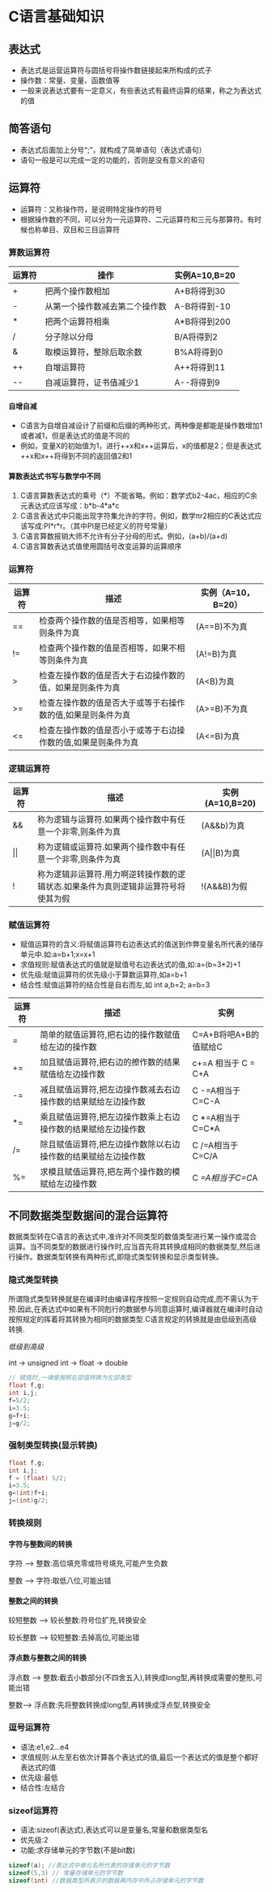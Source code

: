 # C语言基础知识

## 表达式
 - 表达式是运营运算符与圆括号将操作数链接起来所构成的式子
 - 操作数：常量、变量、函数值等
 - 一般来说表达式要有一定意义，有些表达式有最终运算的结果，称之为表达式的值

## 简答语句
 - 表达式后面加上分号“;”，就构成了简单语句（表达式语句）
 - 语句一般是可以完成一定的功能的，否则是没有意义的语句

## 运算符

 - 运算符：又称操作符，是说明特定操作的符号
 - 根据操作数的不同，可以分为一元运算符、二元运算符和三元与那算符。有时候也称单目、双目和三目运算符

### 算数运算符

|运算符|操作|实例A=10,B=20|
| --- | --- | --- |
|+|把两个操作数相加|A+B将得到30|
|-|从第一个操作数减去第二个操作数|A-B将得到-10|
|*|把两个运算符相乘|A*B将得到200|
|/|分子除以分母|B/A将得到2|
|&|取模运算符，整除后取余数|B%A将得到0|
|++|自增运算符|A++将得到11|
|--|自减运算符，证书值减少1|A--将得到9|

#### 自增自减

 -  C语言为自增自减设计了前缀和后缀的两种形式，两种像是都能是操作数增加1或者减1，但是表达式的值是不同的
 - 例如，变量X的初始值为1，进行++x和x++运算后，x的值都是2；但是表达式++x和x++将得到不同的返回值2和1

#### 算数表达式书写与数学中不同

1. C语言算数表达式的乘号（\*）不能省略。例如：数学式b2-4ac，相应的C余元表达式应该写成：b\*b-4\*a\*c
2. C语言表达式中只能出现字符集允许的字符。例如，数学πr2相应的C表达式应该写成:PI\*r\*r。（其中PI是已经定义的符号常量）
3. C语言算数报销大师不允许有分子分母的形式。例如，(a+b)/(a+d)
4. C语言算数表达式值使用圆括号改变运算的运算顺序

### 运算符

|运算符|描述|实例（A=10，B=20）|
| -- | -- | -- |
|==|检查两个操作数的值是否相等，如果相等则条件为真|(A==B)不为真|
|!=|检查两个操作数的值是否相等，如果不相等则条件为真|(A!=B)为真|
|>|检查左操作数的值是否大于右边操作数的值，如果是则条件为真|(A<B)为真|
|>=|检查左操作数的值是否大于或等于右操作数的值,如果是则条件为真|(A>=B)不为真|
|<=|检查左操作数的值是否小于或等于右边操作数的值,如果是则条件为真|(A<=B)为真|


### 逻辑运算符

|运算符|描述|实例(A=10,B=20)|
| -- | -- | -- |
|&&|称为逻辑与运算符.如果两个操作数中有任意一个非零,则条件为真|(A&&b)为真|
|\|\||称为逻辑或运算符.如果两个操作数中有任意一个非零,则条件为真|(A\|\|B)为真|
|!|称为逻辑非运算符.用力啊逆转操作数的逻辑状态.如果条件为真则逻辑非运算符号将使其为假|!(A&&B)为假|

### 赋值运算符

 - 赋值运算符的含义:将赋值运算符右边表达式的值送到作弊变量名所代表的储存单元中.如:a=b+1;x=x+1
 - 求值规则:赋值表达式的值就是赋值号右边表达式的值,如:a=(b=3\*2)+1
 - 优先级:赋值运算符的优先级小于算数运算符,如a=b+1
 - 结合性:赋值运算符的结合性是自右而左,如 int a,b=2; a=b=3

|运算符|描述|实例|
| -- | -- | -- |
| = | 简单的赋值运算符,把右边的操作数赋值给左边的操作数|C=A+B将吧A+B的值赋给C|
|+=|加且赋值运算符,把右边的擦作数的结果赋值给左边操作数|c+=A 相当于 C = C+A|
|-=|减且赋值运算符,把左边操作数减去右边操作数的结果赋给左边操作数|C -=A相当于C=C-A|
|*=|乘且赋值运算符,把左边操作数乘上右边操作数的结果赋给左边操作数|C \*=A相当于C=C\*A|
|/=|除且赋值运算符,把左边操作数除以右边操作数的结果赋给左边操作数|C /=A相当于C=C/A|
|%=|求模且赋值运算符,把左两个操作数的模赋给左边操作数|C *=A相当于C=C*A|

## 不同数据类型数据间的混合运算符

数据类型转在C语言的表达式中,准许对不同类型的数值类型进行某一操作或混合运算。当不同类型的数据进行操作时,应当首先将其转换成相同的数据类型,然后进行操作。数据类型转换有两种形式,即隐式类型转换和显示类型转换。

### 隐式类型转换

所谓隐式类型转换就是在编译时由编译程序按照一定规则自动完成,而不需认为干预.因此,在表达式中如果有不同剋行的数据参与同意运算时,编译器就在编译时自动按照规定的挥着将其转换为相同的数据类型.C语言规定的转换就是由低级到高级转换.

*低级到高级*

int -> unsigned int -> float -> double

``` c
// 赋值时,一律是按照右部值转换为左部类型
float f,g;
int i,j;
f=5/2;
i=3.5;
g=f+i;
j=g/2;
```

### 强制类型转换(显示转换)

``` c 
float f,g;
int i,j;
f = (float) 5/2;
i=3.5;
g=(int)f+i;
j=(int)g/2;
```

### 转换规则

#### 字符与整数间的转换

字符 --> 整数:高位填充零或符号填充,可能产生负数

整数 --> 字符:取低八位,可能出错

#### 整数之间的转换

较短整数 --> 较长整数:符号位扩充,转换安全

较长整数 --> 较短整数:去掉高位,可能出错

#### 浮点数与整数之间的转换

浮点数 --> 整数:截去小数部分(不四舍五入),转换成long型,再转换成需要的整形,可能出错

整数--> 浮点数:先将整数转换成long型,再转换成浮点型,转换安全

### 逗号运算符

 - 语法:e1,e2...e4
 - 求值规则:从左至右依次计算各个表达式的值,最后一个表达式的值是整个都好表达式的值
 - 优先级:最低
 - 结合性:左结合

### sizeof运算符

 - 语法:sizeof(表达式),表达式可以是变量名,常量和数据类型名
 - 优先级:2
 - 功能:求存储单元的字节数(不是bit数)

```c
sizeof(a); //表达式中单元名所代表的存储单元的字节数
sizeof(5,3) // 常量存储单元的字节数
sizeof(int) //数据类型所表示的数据再内存中所占存储单元的字节数
```